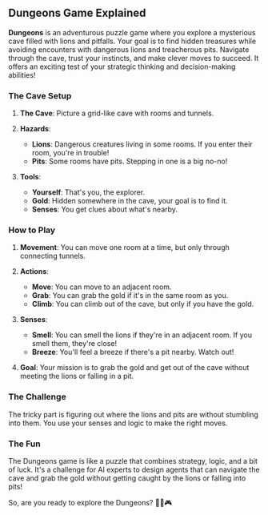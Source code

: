 ## Dungeons Game Explained

**Dungeons** is an adventurous puzzle game where you explore a mysterious cave filled with lions and pitfalls. Your goal is to find hidden treasures while avoiding encounters with dangerous lions and treacherous pits. Navigate through the cave, trust your instincts, and make clever moves to succeed. It offers an exciting test of your strategic thinking and decision-making abilities!

### The Cave Setup

1. **The Cave**: Picture a grid-like cave with rooms and tunnels.

2. **Hazards**:
   - **Lions**: Dangerous creatures living in some rooms. If you enter their room, you're in trouble!
   - **Pits**: Some rooms have pits. Stepping in one is a big no-no!

3. **Tools**:
   - **Yourself**: That's you, the explorer.
   - **Gold**: Hidden somewhere in the cave, your goal is to find it.
   - **Senses**: You get clues about what's nearby.

### How to Play

1. **Movement**: You can move one room at a time, but only through connecting tunnels.

2. **Actions**:
   - **Move**: You can move to an adjacent room.
   - **Grab**: You can grab the gold if it's in the same room as you.
   - **Climb**: You can climb out of the cave, but only if you have the gold.

3. **Senses**:
   - **Smell**: You can smell the lions if they're in an adjacent room. If you smell them, they're close!
   - **Breeze**: You'll feel a breeze if there's a pit nearby. Watch out!

4. **Goal**: Your mission is to grab the gold and get out of the cave without meeting the lions or falling in a pit.

### The Challenge

The tricky part is figuring out where the lions and pits are without stumbling into them. You use your senses and logic to make the right moves.

### The Fun

The Dungeons game is like a puzzle that combines strategy, logic, and a bit of luck. It's a challenge for AI experts to design agents that can navigate the cave and grab the gold without getting caught by the lions or falling into pits!

So, are you ready to explore the Dungeons? 🦁🌟🎮

